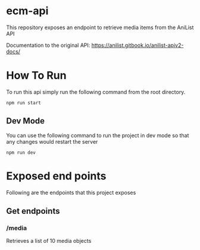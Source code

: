# ecm-api

This repository exposes an endpoint to retrieve media items from the AniList API

Documentation to the original API: https://anilist.gitbook.io/anilist-apiv2-docs/

# How To Run 

To run this api simply run the following command from the root directory.

`npm run start`

## Dev Mode

You can use the following command to run the project in dev mode so that any changes would restart the server

`npm run dev`

# Exposed end points

Following are the endpoints that this project exposes

## Get endpoints

### /media

Retrieves a list of 10 media objects





